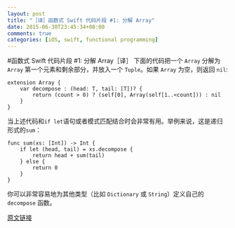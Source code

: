 ```yaml
---
layout: post
title: "［译］函数式 Swift 代码片段 #1: 分解 Array"
date: 2015-06-30T23:45:34+08:00
comments: true
categories: [iOS, swift, functional programming]
---
```

#函数式 Swift 代码片段 #1: 分解 Array［译］
下面的代码把一个 `Array` 分解为 `Array` 第一个元素和剩余部分，并放入一个 `Tuple`。如果 `Array` 为空，则返回 `nil`:

    extension Array {
        var decompose : (head: T, tail: [T])? {
            return (count > 0) ? (self[0], Array(self[1..<count])) : nil
        }
    }

当上述代码和`if let`语句或者模式匹配结合时会非常有用。举例来说，这是递归形式的`sum`：

    func sum(xs: [Int]) -> Int {
        if let (head, tail) = xs.decompose {
            return head + sum(tail)
        } else {
            return 0
        }
    }

你可以非常容易地为其他类型（比如 `Dictionary` 或 `String`）定义自己的 `decompose` 函数。

[原文链接](http://www.objc.io/snippets/1.html)
